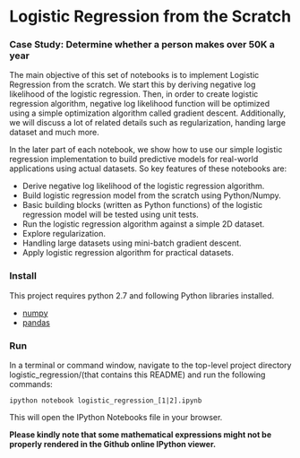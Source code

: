 # Logistic Regression from the Scratch
### Case Study: Determine whether a person makes over 50K a year
The main objective of this set of notebooks is to implement Logistic Regression from the scratch. We start this by deriving negative log likelihood of the logistic regression. Then, in order to create logistic regression algorithm, negative log likelihood function will be optimized using a simple optimization algorithm called gradient descent. Additionally, we will discuss a lot of related details such as regularization, handing large dataset and much more.

In the later part of each notebook, we show how to use our simple logistic regression implementation to build predictive models for real-world applications using actual datasets. So key features of these notebooks are:

* Derive negative log likelihood of the logistic regression algorithm.
* Build logistic regression model from the scratch using Python/Numpy.
* Basic building blocks (written as Python functions) of the logistic regression model will be tested using unit tests.
* Run the logistic regression algorithm against a simple 2D dataset.
* Explore regularization.
* Handling large datasets using mini-batch gradient descent.
* Apply logistic regression algorithm for practical datasets.

### Install
This project requires python 2.7 and following Python libraries installed.
* [numpy](http://www.numpy.org/)
* [pandas](http://pandas.pydata.org/)

### Run
In a terminal or command window, navigate to the top-level project directory logistic_regression/(that contains this README) and run the following commands:

`ipython notebook logistic_regression_[1|2].ipynb`

This will open the IPython Notebooks file in your browser.

**Please kindly note that some mathematical expressions might not be properly rendered in the Github online IPython viewer.** 
